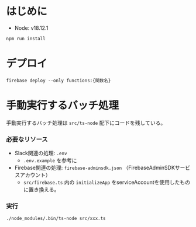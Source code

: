 # はじめに
- Node: v18.12.1

```
npm run install
```

# デプロイ

```
firebase deploy --only functions:{関数名}
```

# 手動実行するバッチ処理
手動実行するバッチ処理は `src/ts-node` 配下にコードを残している。

### 必要なリソース
- Slack関連の処理: `.env`
  - `.env.example` を参考に
- Firebase関連の処理: `firebase-adminsdk.json` （FirebaseAdminSDKサービスアカウント）
  - `src/firebase.ts` 内の `initializeApp` をserviceAccountを使用したものに置き換える。

### 実行
```
./node_modules/.bin/ts-node src/xxx.ts
```

